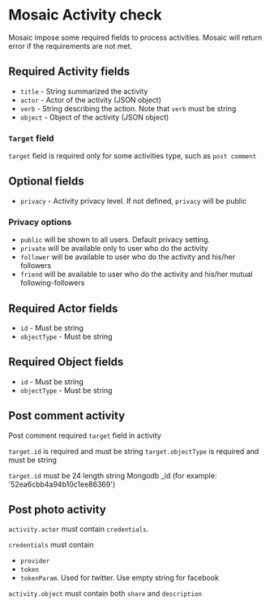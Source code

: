 
Mosaic Activity check
=====================

Mosaic impose some required fields to process activities. Mosaic will return error if the requirements are not met.

## Required Activity fields

* `title` - String summarized the activity 
* `actor` - Actor of the activity (JSON object)
* `verb` - String describing the action. Note that `verb` must be string
* `object` - Object of the activity (JSON object)

### `Target` field

`target` field is required only for some activities type, such as `post comment`

## Optional fields

* `privacy` - Activity privacy level. If not defined, `privacy` will be public  

### Privacy options

* `public` will be shown to all users. Default privacy setting.
* `private` will be available only to user who do the activity
* `follower` will be available to user who do the activity and his/her followers
* `friend` will be available to user who do the activity and his/her mutual following-followers

## Required Actor fields

* `id` - Must be string
* `objectType` - Must be string

## Required Object fields

* `id` - Must be string
* `objectType` - Must be string

## Post comment activity

Post comment required `target` field in activity

`target.id` is required and must be string
`target.objectType` is required and must be string

`target.id` must be 24 length string Mongodb _id (for example: '52ea6cbb4a94b10c1ee86369')

## Post photo activity

`activity.actor` must contain `credentials`.

`credentials` must contain

* `provider`
* `token`
* `tokenParam`. Used for twitter. Use empty string for facebook

`activity.object` must contain both `share` and `description`
